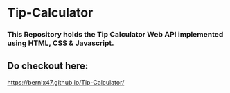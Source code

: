 # Tip-Calculator

### This Repository holds the Tip Calculator Web API implemented using HTML, CSS & Javascript.

## Do checkout here:
https://bernix47.github.io/Tip-Calculator/

